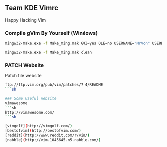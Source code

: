 ## Team KDE Vimrc ##
Happy Hacking Vim

### Compile gVim By Yourself (Windows)
```sh
mingw32-make.exe -f Make_ming.mak GUI=yes OLE=no USERNAME="MrVon" USERDOMAIN=""
```
```sh
mingw32-make.exe -f Make_ming.mak clean
```

### PATCH Website
Patch file website
```sh
ftp://ftp.vim.org/pub/vim/patches/7.4/README
```sh

### Some Useful Website
vimawesome
```sh
http://vimawesome.com/
```sh

[vimgolf](http://vimgolf.com/)
[bestofvim](http://bestofvim.com/)
[reddit](http://www.reddit.com/r/vim/)
[nabble](http://vim.1045645.n5.nabble.com/)
